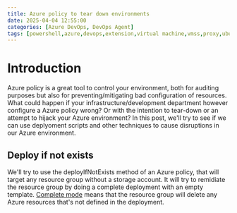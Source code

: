 ```yaml
---
title: Azure policy to tear down environments
date: 2025-04-04 12:55:00
categories: [Azure DevOps, DevOps Agent]
tags: [powershell,azure,devops,extension,virtual machine,vmss,proxy,ubuntu]     # TAG names should always be lowercase
---
```


# Introduction
Azure policy is a great tool to control your environment, both for auditing purposes but also for preventing/mitigating bad configuration of resources.
What could happen if your infrastructure/development department however configure a Azure policy wrong? Or with the intention to tear-down or an attempt to hijack your Azure environment?
In this post, we'll try to see if we can use deplyoment scripts and other techniques to cause disruptions in our Azure environment.


## Deploy if not exists
We'll try to use the deployIfNotExists method of an Azure policy, that will target any resource group without a storage account.
It will try to remidiate the resource group by doing a complete deployment with an empty template.
[Complete mode](https://learn.microsoft.com/en-us/azure/azure-resource-manager/templates/deployment-modes#complete-mode) means that the resource group will delete any Azure resources that's not defined in the deployment.